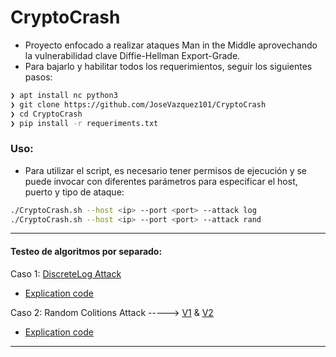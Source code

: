 # CryptoCrash

- Proyecto enfocado a realizar ataques Man in the Middle aprovechando la vulnerabilidad clave Diffie-Hellman Export-Grade.
- Para bajarlo y habilitar todos los requerimientos, seguir los siguientes pasos:

~~~bash
❯ apt install nc python3
❯ git clone https://github.com/JoseVazquez101/CryptoCrash
❯ cd CryptoCrash
❯ pip install -r requeriments.txt
~~~

### Uso:
- Para utilizar el script, es necesario tener permisos de ejecución y se puede invocar con diferentes parámetros para especificar el host, puerto y tipo de ataque:

~~~bash
./CryptoCrash.sh --host <ip> --port <port> --attack log
./CryptoCrash.sh --host <ip> --port <port> --attack rand
~~~


***
#### Testeo de algoritmos por separado:

Caso 1: [DiscreteLog Attack](https://github.com/JoseVazquez101/CryptoCrash/blob/main/Files/DiscreteLog_attack.py)
  - [Explication code](https://github.com/JoseVazquez101/CryptoCrash/blob/main/Files/Explication_Log.md)

Caso 2: Random Colitions Attack -----> [V1](https://github.com/JoseVazquez101/CryptoCrash/blob/main/Files/randBreaker_v1.py) & [V2](https://github.com/JoseVazquez101/CryptoCrash/blob/main/Files/randBreaker_v2.py)
  - [Explication code](https://github.com/JoseVazquez101/CryptoCrash/blob/main/Files/randExplication.md)
***
